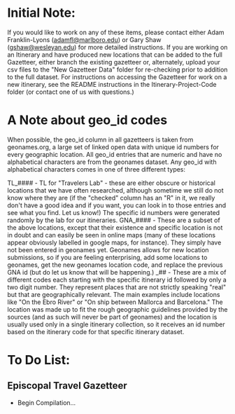 # Initial Note:

If you would like to work on any of these items, please contact either Adam
Franklin-Lyons (adamfl@marlboro.edu) or Gary Shaw (gshaw@wesleyan.edu) for 
more detailed instructions.  If you are working on an Itinerary and have produced
new locations that can be added to the full Gazetteer, either branch the existing 
gazetteer or, alternately, upload your csv files to the "New Gazetteer Data" folder 
for re-checking prior to addition to the full dataset.  For instructions on 
accessing the Gazetteer for work on a new itinerary, see the README instructions 
in the Itinerary-Project-Code folder (or contact one of us with questions.)

# A Note about geo_id codes

When possible, the geo_id column in all gazetteers is taken from geonames.org,
a large set of linked open data with unique id numbers for every geographic
location.  All geo_id entries that are numeric and have no alphabetical characters 
are from the geonames dataset.  Any geo_id with alphabetical characters comes in
one of three different types:

TL_#### - TL for "Travelers Lab" - these are either obscure or historical locations
  that we have often researched, although sometime we still do not know where they 
  are (if the "checked" column has an "R" in it, we really don't have a good idea and
  if you want, you can look in to those entries and see what you find.  Let us know!)
  The specific id numbers were generated randomly by the lab for our itineraries.
GNA_#### - These are a subset of the above locations, except that their existence
  and specific location is not in doubt and can easily be seen in online maps (many
  of these locations appear obviously labelled in google maps, for instance).  They
  simply have not been entered in geonames yet.  Geonames allows for new location 
  submissions, so if you are feeling enterprising, add some locations to geonames,
  get the new geonames location code, and replace the previous GNA id (but do let us
  know that will be happening.)
<ItCode>_## - These are a mix of different codes each starting with the specific
  itinerary id followed by only a two digit number.  They represent places that are
  not strictly speaking "real" but that are geographically relevant.  The main 
  examples include locations like "On the Ebro River" or "On ship between Mallorca
  and Barcelona."  The location was made up to fit the rough geographic guidelines
  provided by the sources (and as such will never be part of geonames) and the 
  location is usually used only in a single itinerary collection, so it receives an 
  id number based on the itinerary code for that specific itinerary dataset.

# To Do List:

## Episcopal Travel Gazetteer
* Begin Compilation...

